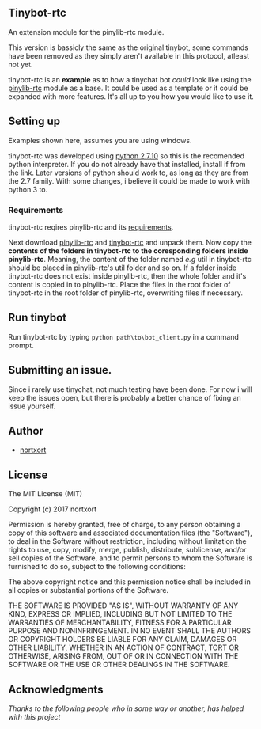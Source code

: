## Tinybot-rtc

An extension module for the pinylib-rtc module.

This version is bassicly the same as the original tinybot, some commands have been removed as they simply aren't available in this protocol, atleast not yet.

tinybot-rtc is an **example** as to how a tinychat bot *could* look like using the [pinylib-rtc](https://github.com/nortxort/pinylib-rtc) module as a base. It could be used as a template or it could be expanded with more features. It's all up to you how you would like to use it.

## Setting up

Examples shown here, assumes you are using windows.

tinybot-rtc was developed using [python 2.7.10](https://www.python.org/downloads/windows/ "python for windows") so this is the recomended python interpreter. If you do not already have that installed, install if from the link. Later versions of python should work to, as long as they are from the 2.7 family. With some changes, i believe it could be made to work with python 3 to.

### Requirements

tinybot-rtc reqires pinylib-rtc and its [requirements](https://github.com/nortxort/pinylib/wiki/Requirements "pinylib requirements").

Next download [pinylib-rtc](https://github.com/nortxort/pinylib-rtc/archive/master.zip "pinylib-rtc module") and [tinybot-rtc](https://github.com/nortxort/tinybot-rtc/archive/master.zip "pinylib-rtc extension module") and unpack them. Now copy the **contents of the folders in tinybot-rtc to the coresponding folders inside pinylib-rtc**. Meaning, the content of the folder named *e.g* util in tinybot-rtc should be placed in pinylib-rtc's util folder and so on. If a folder inside tinybot-rtc does not exist inside pinylib-rtc, then the whole folder and it's content is copied in to pinylib-rtc. Place the files in the root folder of tinybot-rtc in the root folder of pinylib-rtc, overwriting files if necessary.

## Run tinybot

Run tinybot-rtc by typing `python path\to\bot_client.py` in a command prompt.

## Submitting an issue.

Since i rarely use tinychat, not much testing have been done. For now i will keep the issues open, but there is probably a better chance of fixing an issue yourself.


## Author

* [nortxort](https://github.com/nortxort)

## License

The MIT License (MIT)

Copyright (c) 2017 nortxort

Permission is hereby granted, free of charge, to any person obtaining a copy of this software
and associated documentation files (the "Software"), to deal in the Software without restriction,
including without limitation the rights to use, copy, modify, merge, publish, distribute,
sublicense, and/or sell copies of the Software, and to permit persons to whom the Software
is furnished to do so, subject to the following conditions:

The above copyright notice and this permission notice
shall be included in all copies or substantial portions of the Software.

THE SOFTWARE IS PROVIDED "AS IS", WITHOUT WARRANTY OF ANY KIND, 
EXPRESS OR IMPLIED, INCLUDING BUT NOT LIMITED TO THE WARRANTIES OF MERCHANTABILITY, 
FITNESS FOR A PARTICULAR PURPOSE AND NONINFRINGEMENT. 
IN NO EVENT SHALL THE AUTHORS OR COPYRIGHT HOLDERS BE LIABLE FOR ANY CLAIM, 
DAMAGES OR OTHER LIABILITY, WHETHER IN AN ACTION OF CONTRACT, TORT OR OTHERWISE, 
ARISING FROM, OUT OF OR IN CONNECTION WITH THE SOFTWARE OR THE USE OR OTHER DEALINGS IN THE SOFTWARE.

## Acknowledgments

*Thanks to the following people who in some way or another, has helped with this project*



